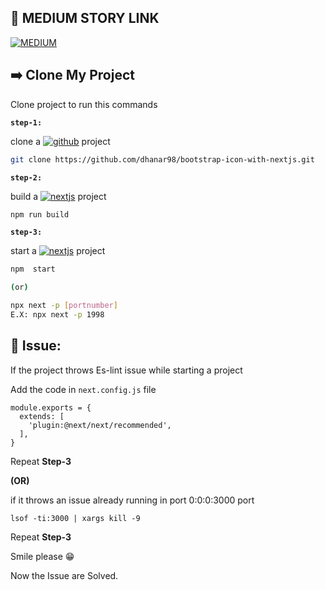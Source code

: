 ## 🔗 MEDIUM STORY LINK
[![MEDIUM](https://img.shields.io/badge/how_to_add_bootstrap_icons_in_nextjs-000?style=for-the-badge&logo=MEDIUM&logoColor=white)](https://medium.com/@dhanar98/how-to-add-bootstrap-icons-in-next-js-c691a21e7e4c)

## ➡️ Clone My Project

Clone  project to run this commands

**`step-1:`**

clone a 
[![github](https://img.shields.io/badge/github-ffd200?style=for-the-badge&logo=github&logoColor=black)](https://github.com/) 
project

```bash
git clone https://github.com/dhanar98/bootstrap-icon-with-nextjs.git
```


**`step-2:`**

build a 
[![nextjs](https://img.shields.io/badge/next.js-000?style=for-the-badge&logo=nextdotjs&logoColor=white)](https://nextjs.org/) 
project 
```bash
npm run build
```


**`step-3:`**
  
start a 
[![nextjs](https://img.shields.io/badge/next.js-000?style=for-the-badge&logo=nextdotjs&logoColor=white)](https://nextjs.org/) 
project

```bash
npm  start

(or)

npx next -p [portnumber]
E.X: npx next -p 1998
```

## 🥺 Issue:
If the project throws Es-lint issue while starting a project

Add the code in `next.config.js` file

```
module.exports = {
  extends: [
    'plugin:@next/next/recommended',
  ],
}
```
Repeat **Step-3**

**(OR)**

if it throws an issue already running in port 0:0:0:3000 port

```
lsof -ti:3000 | xargs kill -9
```

Repeat **Step-3**

Smile please 😁

Now the Issue are Solved.
